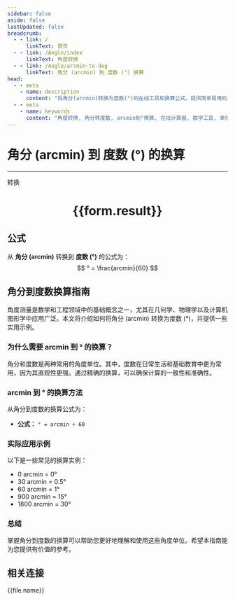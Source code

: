 ```yaml
---
sidebar: false
aside: false
lastUpdated: false
breadcrumb:
  - - link: /
      linkText: 首页
  - - link: /Angle/index
      linkText: 角度转换
  - - link: /Angle/arcmin-to-deg
      linkText: 角分 (arcmin) 到 度数 (°) 换算
head:
  - - meta
    - name: description
      content: "将角分(arcmin)转换为度数(°)的在线工具和换算公式。提供简单易用的角度单位转换计算器。"
  - - meta
    - name: keywords
      content: "角度转换, 角分转度数, arcmin到°换算, 在线计算器, 数学工具, 单位转换"
---
```

# 角分 (arcmin) 到 度数 (°) 的换算
---
<script setup>
import { onMounted, reactive, inject, ref } from 'vue'
import { NButton, NForm, NFormItem, NInput, NInputNumber, NSelect, NCard, useMessage,NGrid ,NGi } from 'naive-ui'
import { defineClientComponent } from 'vitepress'
import { Angle } from '../../files';
const convert = inject('convert')

const form = reactive({
  number: null,
  result: '',
})

const convertHandler = () => {
  if (form.number !== null && !isNaN(form.number)) {
    const convertedValue = parseFloat(form.number) / 60
    form.result = `${form.number}arcmin = ${convertedValue.toFixed(4)}°`
  } else {
    form.result = '请输入有效的数值。'
  }
}
</script>

<n-form size="large" :model="form">
  <n-form-item label="角分 (arcmin)">
    <n-input-number v-model:value="form.number" placeholder="输入角分" style="width: 100%" />
  </n-form-item>
  <n-form-item>
    <n-button type="primary" @click="convertHandler" block>转换</n-button>
  </n-form-item>
</n-form>

<n-card  embedded :bordered="false" hoverable>
  <div  style="text-align:center">
    <h1>{{form.result}}</h1>
  </div>
</n-card>

## 公式

从 **角分 (arcmin)** 转换到 **度数 (°)** 的公式为：
$$ ° = \frac{arcmin}{60} $$

## 角分到度数换算指南

角度测量是数学和工程领域中的基础概念之一，尤其在几何学、物理学以及计算机图形学中应用广泛。本文将介绍如何将角分 (arcmin) 转换为度数 (°)，并提供一些实用示例。

### 为什么需要 arcmin 到 ° 的换算？

角分和度数是两种常用的角度单位。其中，度数在日常生活和基础教育中更为常用，因为其直观性更强。通过精确的换算，可以确保计算的一致性和准确性。

### arcmin 到 ° 的换算方法

从角分到度数的换算公式为：

- **公式：** `° = arcmin ÷ 60`

### 实际应用示例

以下是一些常见的换算实例：

- 0 arcmin = 0°
- 30 arcmin = 0.5°
- 60 arcmin = 1°
- 900 arcmin = 15°
- 1800 arcmin = 30°

### 总结

掌握角分到度数的换算可以帮助您更好地理解和使用这些角度单位。希望本指南能为您提供有价值的参考。

## 相关连接
<n-grid x-gap="12" :cols="3">
  <n-gi v-for="(file, index) in Angle" :key="index">
    <n-button
      text
      tag="a"
      :href="file.path"
      type="primary"
    >
      {{file.name}}
    </n-button>
  </n-gi>
</n-grid>